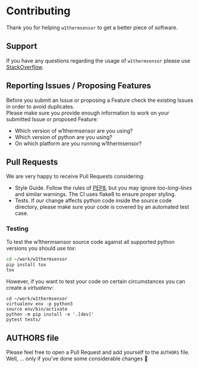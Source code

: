 # Contributing

Thank you for helping `w1thermsensor` to get a better piece of software.

## Support

If you have any questions regarding the usage of `w1thermsensor` please use [StackOverflow](https://stackoverflow.com).

## Reporting Issues / Proposing Features

Before you submit an Issue or proposing a Feature check the existing Issues in order to avoid duplicates. <br>
Please make sure you provide enough information to work on your submitted Issue or proposed Feature:

* Which version of w1thermsensor are you using?
* Which version of python are you using?
* On which platform are you running w1thermsensor?

## Pull Requests

We are very happy to receive Pull Requests considering:

* Style Guide. Follow the rules of [PEP8](http://legacy.python.org/dev/peps/pep-0008/), but you may ignore *too-long-lines* and similar warnings. The CI uses flake8 to ensure proper styling.
* Tests. If our change affects python code inside the source code directory, please make sure your code is covered by an automated test case.

### Testing

To test the w1thermsensor source code against all supported python versions you should use *tox*:

```bash
cd ~/work/w1thermsensor
pip install tox
tox
```

However, if you want to test your code on certain circumstances you can create a *virtualenv*:

```
cd ~/work/w1thermsensor
virtualenv env -p python3
source env/bin/activate
python -m pip install -e '.[dev]'
pytest tests/
```

## AUTHORS file

Please feel free to open a Pull Request and add yourself to the `AUTHORS` file. <br>
Well, ... only if you've done some considerable changes :beers:
